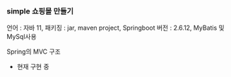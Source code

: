 ### simple 쇼핑몰 만들기

언어 : 자바 11, 패키징 : jar, maven project, Springboot 버전 : 2.6.12, MyBatis 및 MySql사용

Spring의 MVC 구조

- 현재 구현 중 
